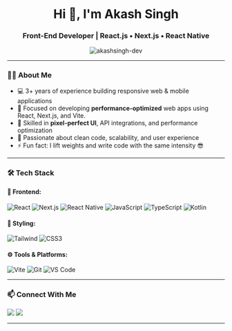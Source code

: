 <h1 align="center">Hi 👋, I'm Akash Singh</h1>
<h3 align="center">Front-End Developer | React.js • Next.js • React Native</h3>

<p align="center">
  <img src="https://komarev.com/ghpvc/?username=akashsingh-dev&label=Profile%20views&color=0e75b6&style=flat" alt="akashsingh-dev" />
</p>

---

### 👨‍💻 About Me

- 💻 3+ years of experience building responsive web & mobile applications  
- 🔭 Focused on developing **performance-optimized** web apps using React, Next.js, and Vite. 
- 🚀 Skilled in **pixel-perfect UI**, API integrations, and performance optimization   
- 🧠 Passionate about clean code, scalability, and user experience  
- ⚡ Fun fact: I lift weights and write code with the same intensity 😎

---

### 🛠️ Tech Stack

#### 🚀 Frontend:
![React](https://img.shields.io/badge/React-20232A?style=for-the-badge&logo=react)
![Next.js](https://img.shields.io/badge/Next.js-000?style=for-the-badge&logo=nextdotjs)
![React Native](https://img.shields.io/badge/React_Native-20232A?style=for-the-badge&logo=react)
![JavaScript](https://img.shields.io/badge/JavaScript-F7DF1E?style=for-the-badge&logo=javascript)
![TypeScript](https://img.shields.io/badge/-TypeScript-3178C6?style=for-the-badge&logo=typescript&logoColor=white)
![Kotlin](https://img.shields.io/badge/-Kotlin-0095D5?style=for-the-badge&logo=kotlin&logoColor=white)

#### 🎨 Styling:
![Tailwind](https://img.shields.io/badge/Tailwind_CSS-38B2AC?style=for-the-badge&logo=tailwind-css)
![CSS3](https://img.shields.io/badge/CSS3-1572B6?style=for-the-badge&logo=css3)

#### ⚙️ Tools & Platforms:
![Vite](https://img.shields.io/badge/Vite-646CFF?style=for-the-badge&logo=vite)
![Git](https://img.shields.io/badge/Git-F05032?style=for-the-badge&logo=git)
![VS Code](https://img.shields.io/badge/VS_Code-007ACC?style=for-the-badge&logo=visual-studio-code)

---

### 📫 Connect With Me

<p>
  <a href="mailto:xakashsingh00@gmail.com"><img src="https://img.shields.io/badge/Gmail-D14836?style=for-the-badge&logo=gmail&logoColor=white" /></a>
  <a href="https://www.linkedin.com/in/akash-singh-1102381a0/" target="_blank"><img src="https://img.shields.io/badge/LinkedIn-0A66C2?style=for-the-badge&logo=linkedin&logoColor=white" /></a>
</p>

---

